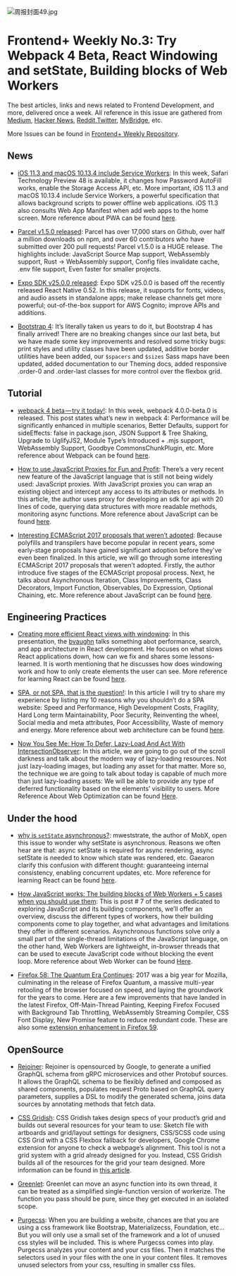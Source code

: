 ![周报封面49.jpg](http://upload-images.jianshu.io/upload_images/1647496-5931b2820439ccf4.jpg?imageMogr2/auto-orient/strip%7CimageView2/2/w/1240)

# Frontend+ Weekly No.3: Try Webpack 4 Beta, React Windowing and setState, Building blocks of Web Workers

The best articles, links and news related to Frontend Development, and more, delivered once a week. All reference in this issue are gathered from [Medium](https://medium.com/@384924552), [Hacker News](https://news.ycombinator.com/news), [Reddit](reddit.com),[Twitter](twitter.com), [MyBridge](mybridge.co), etc.

More Issues can be found in [Frontend+ Weekly Repository](./README-en.md).

## News

- [iOS 11.3 and macOS 10.13.4 include Service Workers](https://parg.co/Ui0): In this week, Safari Technology Preview 48 is available, it changes how Password AutoFill works, enable the Storage Access API, etc. More important, iOS 11.3 and macOS 10.13.4 include Service Workers, a powerful specification that allows background scripts to power offline web applications. iOS 11.3 also consults Web App Manifest when add web apps to the home screen. More reference about PWA can be found [here](https://parg.co/UiT).

- [Parcel v1.5.0 released](https://parg.co/Uiv): Parcel has over 17,000 stars on Github, over half a million downloads on npm, and over 60 contributors who have submitted over 200 pull requests! Parcel v1.5.0 is a HUGE release. The highlights include: JavaScript Source Map support, WebAssembly support, Rust → WebAssembly support, Config files invalidate cache, .env file support, Even faster for smaller projects.

- [Expo SDK v25.0.0 released](https://parg.co/Ui9): Expo SDK v25.0.0 is based off the recently released React Native 0.52. In this release, it supports for fonts, videos, and audio assets in standalone apps; make release channels get more powerful; out-of-the-box support for AWS Cognito; improve APIs and additions.

- [Bootstrap 4](http://blog.getbootstrap.com/2018/01/18/bootstrap-4/): It’s literally taken us years to do it, but Bootstrap 4 has finally arrived! There are no breaking changes since our last beta, but we have made some key improvements and resolved some tricky bugs: print styles and utility classes have been updated, additive border utilities have been added, our `$spacers` and `$sizes` Sass maps have been updated, added documentation to our Theming docs, added responsive .order-0 and .order-last classes for more control over the flexbox grid.

## Tutorial

- [webpack 4 beta — try it today!](https://parg.co/UiR): In this week, webpack 4.0.0-beta.0 is released. This post states what’s new in webpack 4: Performance will be significantly enhanced in multiple scenarios, Better Defaults, support for sideEffects: false in package.json, JSON Support & Tree Shaking, Upgrade to UglifyJS2, Module Type’s Introduced + .mjs support, WebAssembly Support, Goodbye CommonsChunkPlugin, etc. More reference about Webpack can be found [here](https://parg.co/UkT).

- [How to use JavaScript Proxies for Fun and Profit](https://parg.co/Uie): There’s a very recent new feature of the JavaScript language that is still not being widely used: JavaScript proxies. With JavaScript proxies you can wrap an existing object and intercept any access to its attributes or methods. In this article, the author uses proxy for developing an sdk for api with 20 lines of code, querying data structures with more readable methods, monitoring async functions. More reference about JavaScript can be found [here](https://parg.co/ULH).

- [Interesting ECMAScript 2017 proposals that weren’t adopted](https://parg.co/UiW): Because polyfills and transpilers have become popular in recent years, some early-stage proposals have gained significant adoption before they’ve even been finalized. In this article, we will go through some interesting ECMAScript 2017 proposals that weren’t adopted. Firstly, the author introduce five stages of the ECMAScript proposal process. Next, he talks about Asynchronous Iteration, Class Improvements, Class Decorators, Import Function, Observables, Do Expression, Optional Chaining, etc. More reference about JavaScript can be found [here](https://parg.co/ULH).

## Engineering Practices

- [Creating more efficient React views with windowing](https://parg.co/UiL): In this presentation, the [bvaughn](https://github.com/bvaughn/) talks something abot performance, search, and app architecture in React development. He focuses on what slows React applications down, how can we fix and shares some lessons-learned. It is worth mentioning that he discusses how does windowing work and how to only create elements the user can see. More reference for learning React can be found [here](https://parg.co/UHK).

- [SPA, or not SPA, that is the question!](https://parg.co/UiI): In this article I will try to share my experience by listing my 10 reasons why you shouldn’t do a SPA website: Speed and Performance, High Development Costs, Fragility, Hard Long term Maintainability, Poor Security, Reinventing the wheel, Social media and meta attributes, Poor Accessibility, Waste of memory and energy. More reference about web architecture can be found [here](https://parg.co/UiB).

- [Now You See Me: How To Defer, Lazy-Load And Act With IntersectionObserver](https://parg.co/Uiu): In this article, we are going to go out of the scroll darkness and talk about the modern way of lazy-loading resources. Not just lazy-loading images, but loading any asset for that matter. More so, the technique we are going to talk about today is capable of much more than just lazy-loading assets: We will be able to provide any type of deferred functionality based on the elements’ visibility to users. More Reference About Web Optimization can be found [Here](https://parg.co/Uin).

## Under the hood

- [why is `setState` asynchronous?](https://parg.co/Uid): mweststrate, the author of MobX, open this issue to wonder why setState is asynchronous. Reasons we often hear are that: async setState is required for async rendering, async setState is needed to know which state was rendered, etc. Gaearon clarify this confusion with different thought: guaranteeing internal consistency, enabling concurrent updates, etc. More reference for learning React can be found [here](https://parg.co/UHK).

- [How JavaScript works: The building blocks of Web Workers + 5 cases when you should use them](https://parg.co/Uig): This is post # 7 of the series dedicated to exploring JavaScript and its building components, we’ll offer an overview, discuss the different types of workers, how their building components come to play together, and what advantages and limitations they offer in different scenarios. Asynchronous functions solve only a small part of the single-thread limitations of the JavaScript language, on the other hand, Web Workers are lightweight, in-browser threads that can be used to execute JavaScript code without blocking the event loop. More reference about Web Worker can be found [Here](https://parg.co/UiD).

- [Firefox 58: The Quantum Era Continues](https://parg.co/UiO): 2017 was a big year for Mozilla, culminating in the release of Firefox Quantum, a massive multi-year retooling of the browser focused on speed, and laying the groundwork for the years to come. Here are a few improvements that have landed in the latest Firefox, Off-Main-Thread Painting, Keeping Firefox Focused with Background Tab Throttling, WebAssembly Streaming Compiler, CSS Font Display, New Promise feature to reduce redundant code. These are also some [extension enhancement in Firefox 59](https://parg.co/Uis).

## OpenSource

- [Rejoiner](https://github.com/google/rejoiner): Rejoiner is opensourced by Google, to generate a unified GraphQL schema from gRPC microservices and other Protobuf sources. It allows the GraphQL schema to be flexibly defined and composed as shared components, populates request Proto based on GraphQL query parameters, supplies a DSL to modify the generated schema, joins data sources by annotating methods that fetch data.

- [CSS Gridish](https://github.com/ibm/css-gridish): CSS Gridish takes design specs of your product’s grid and builds out several resources for your team to use: Sketch file with artboards and grid/layout settings for designers, CSS/SCSS code using CSS Grid with a CSS Flexbox fallback for developers, Google Chrome extension for anyone to check a webpage’s alignment. This tool is not a grid system with a grid already designed for you. Instead, CSS Gridish builds all of the resources for the grid your team designed. More information can be found in [this article](https://parg.co/Uim).

- [Greenlet](https://parg.co/Ui1): Greenlet can move an async function into its own thread, it can be treated as a simplified single-function version of workerize. The function you pass should be pure, since they get executed in an isolated scope.

- [Purgecss](https://parg.co/Uia): When you are building a website, chances are that you are using a css framework like Bootstrap, Materializecss, Foundation, etc... But you will only use a small set of the framework and a lot of unused css styles will be included. This is where Purgecss comes into play. Purgecss analyzes your content and your css files. Then it matches the selectors used in your files with the one in your content files. It removes unused selectors from your css, resulting in smaller css files.
